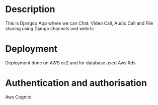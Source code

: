 # Description
This is Djangoo App where we can Chat, Video Call, Audio Call and File sharing using Django channels and webrtc

# Deployment
Deployment done on AWS ec2 and for database used Aws Rds

# Authentication and authorisation
Aws Cognito
